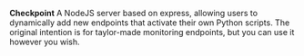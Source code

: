 **Checkpoint**
A NodeJS server based on express, allowing users to dynamically add new endpoints that activate their own Python scripts.
The original intention is for taylor-made monitoring endpoints, but you can use it however you wish.
